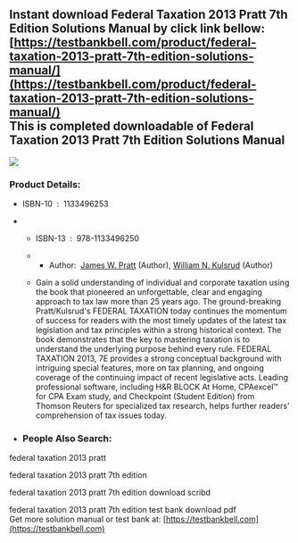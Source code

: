 Instant download **Federal Taxation 2013 Pratt 7th Edition Solutions Manual** by click link bellow:  
[https://testbankbell.com/product/federal-taxation-2013-pratt-7th-edition-solutions-manual/](https://testbankbell.com/product/federal-taxation-2013-pratt-7th-edition-solutions-manual/)  
This is completed downloadable of Federal Taxation 2013 Pratt 7th Edition Solutions Manual
------------------------------------------------------------------------------------------


![](https://testbankbell.com/wp-content/uploads/2023/05/federal-taxation-2013-pratt-kulsrud-7th-sm.jpg)
### Product Details:


* ISBN-10 ‏ : ‎ 1133496253
* * ISBN-13 ‏ : ‎ 978-1133496250
  * * Author:  [James W. Pratt](https://www.amazon.com/s/ref=dp_byline_sr_book_1?ie=UTF8&field-author=James+W.+Pratt&text=James+W.+Pratt&sort=relevancerank&search-alias=books) (Author), [William N. Kulsrud](https://www.amazon.com/William-N-Kulsrud/e/B00IZOIHO4/ref=dp_byline_cont_book_2) (Author)
   
  * Gain a solid understanding of individual and corporate taxation using the book that pioneered an unforgettable, clear and engaging approach to tax law more than 25 years ago. The ground-breaking Pratt/Kulsrud's FEDERAL TAXATION today continues the momentum of success for readers with the most timely updates of the latest tax legislation and tax principles within a strong historical context. The book demonstrates that the key to mastering taxation is to understand the underlying purpose behind every rule. FEDERAL TAXATION 2013, 7E provides a strong conceptual background with intriguing special features, more on tax planning, and ongoing coverage of the continuing impact of recent legislative acts. Leading professional software, including H&R BLOCK At Home, CPAexcel™ for CPA Exam study, and Checkpoint (Student Edition) from Thomson Reuters for specialized tax research, helps further readers' comprehension of tax issues today.
 
* ### People Also Search:

federal taxation 2013 pratt

federal taxation 2013 pratt 7th edition

federal taxation 2013 pratt 7th edition download scribd

federal taxation 2013 pratt 7th edition test bank download pdf  
 Get more solution manual or test bank at: [https://testbankbell.com](https://testbankbell.com)
